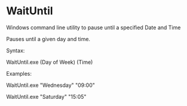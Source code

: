 # WaitUntil
Windows command line utility to pause until a specified Date and Time

Pauses until a given day and time.

Syntax:

WaitUntil.exe (Day of Week) (Time)

Examples:

WaitUntil.exe "Wednesday" "09:00"

WaitUntil.exe "Saturday" "15:05"
